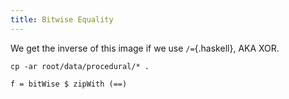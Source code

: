 ```yaml
---
title: Bitwise Equality
---
```


We get the inverse of this image if we use `/=`{.haskell}, AKA XOR.

```{pipe="sh"}
cp -ar root/data/procedural/* .
```

```{.unwrap pipe="./codeAndPic eq grey"}
f = bitWise $ zipWith (==)
```
